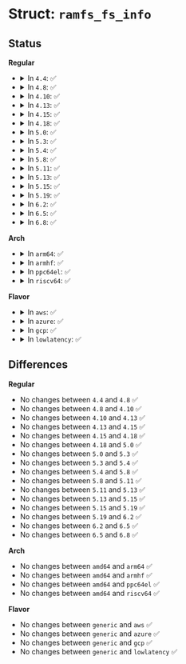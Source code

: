 # Struct: <code>ramfs_fs_info</code>

## Status
<b>Regular</b>
<ul>
<li>
<details>
<summary>In <code>4.4</code>: ✅</summary>

```c
struct ramfs_fs_info {
    struct ramfs_mount_opts mount_opts;
};
```
</details>
</li>
<li>
<details>
<summary>In <code>4.8</code>: ✅</summary>

```c
struct ramfs_fs_info {
    struct ramfs_mount_opts mount_opts;
};
```
</details>
</li>
<li>
<details>
<summary>In <code>4.10</code>: ✅</summary>

```c
struct ramfs_fs_info {
    struct ramfs_mount_opts mount_opts;
};
```
</details>
</li>
<li>
<details>
<summary>In <code>4.13</code>: ✅</summary>

```c
struct ramfs_fs_info {
    struct ramfs_mount_opts mount_opts;
};
```
</details>
</li>
<li>
<details>
<summary>In <code>4.15</code>: ✅</summary>

```c
struct ramfs_fs_info {
    struct ramfs_mount_opts mount_opts;
};
```
</details>
</li>
<li>
<details>
<summary>In <code>4.18</code>: ✅</summary>

```c
struct ramfs_fs_info {
    struct ramfs_mount_opts mount_opts;
};
```
</details>
</li>
<li>
<details>
<summary>In <code>5.0</code>: ✅</summary>

```c
struct ramfs_fs_info {
    struct ramfs_mount_opts mount_opts;
};
```
</details>
</li>
<li>
<details>
<summary>In <code>5.3</code>: ✅</summary>

```c
struct ramfs_fs_info {
    struct ramfs_mount_opts mount_opts;
};
```
</details>
</li>
<li>
<details>
<summary>In <code>5.4</code>: ✅</summary>

```c
struct ramfs_fs_info {
    struct ramfs_mount_opts mount_opts;
};
```
</details>
</li>
<li>
<details>
<summary>In <code>5.8</code>: ✅</summary>

```c
struct ramfs_fs_info {
    struct ramfs_mount_opts mount_opts;
};
```
</details>
</li>
<li>
<details>
<summary>In <code>5.11</code>: ✅</summary>

```c
struct ramfs_fs_info {
    struct ramfs_mount_opts mount_opts;
};
```
</details>
</li>
<li>
<details>
<summary>In <code>5.13</code>: ✅</summary>

```c
struct ramfs_fs_info {
    struct ramfs_mount_opts mount_opts;
};
```
</details>
</li>
<li>
<details>
<summary>In <code>5.15</code>: ✅</summary>

```c
struct ramfs_fs_info {
    struct ramfs_mount_opts mount_opts;
};
```
</details>
</li>
<li>
<details>
<summary>In <code>5.19</code>: ✅</summary>

```c
struct ramfs_fs_info {
    struct ramfs_mount_opts mount_opts;
};
```
</details>
</li>
<li>
<details>
<summary>In <code>6.2</code>: ✅</summary>

```c
struct ramfs_fs_info {
    struct ramfs_mount_opts mount_opts;
};
```
</details>
</li>
<li>
<details>
<summary>In <code>6.5</code>: ✅</summary>

```c
struct ramfs_fs_info {
    struct ramfs_mount_opts mount_opts;
};
```
</details>
</li>
<li>
<details>
<summary>In <code>6.8</code>: ✅</summary>

```c
struct ramfs_fs_info {
    struct ramfs_mount_opts mount_opts;
};
```
</details>
</li>
</ul>
<b>Arch</b>
<ul>
<li>
<details>
<summary>In <code>arm64</code>: ✅</summary>

```c
struct ramfs_fs_info {
    struct ramfs_mount_opts mount_opts;
};
```
</details>
</li>
<li>
<details>
<summary>In <code>armhf</code>: ✅</summary>

```c
struct ramfs_fs_info {
    struct ramfs_mount_opts mount_opts;
};
```
</details>
</li>
<li>
<details>
<summary>In <code>ppc64el</code>: ✅</summary>

```c
struct ramfs_fs_info {
    struct ramfs_mount_opts mount_opts;
};
```
</details>
</li>
<li>
<details>
<summary>In <code>riscv64</code>: ✅</summary>

```c
struct ramfs_fs_info {
    struct ramfs_mount_opts mount_opts;
};
```
</details>
</li>
</ul>
<b>Flavor</b>
<ul>
<li>
<details>
<summary>In <code>aws</code>: ✅</summary>

```c
struct ramfs_fs_info {
    struct ramfs_mount_opts mount_opts;
};
```
</details>
</li>
<li>
<details>
<summary>In <code>azure</code>: ✅</summary>

```c
struct ramfs_fs_info {
    struct ramfs_mount_opts mount_opts;
};
```
</details>
</li>
<li>
<details>
<summary>In <code>gcp</code>: ✅</summary>

```c
struct ramfs_fs_info {
    struct ramfs_mount_opts mount_opts;
};
```
</details>
</li>
<li>
<details>
<summary>In <code>lowlatency</code>: ✅</summary>

```c
struct ramfs_fs_info {
    struct ramfs_mount_opts mount_opts;
};
```
</details>
</li>
</ul>

## Differences
<b>Regular</b>
<ul>
<li>
No changes between <code>4.4</code> and <code>4.8</code> ✅
</li>
<li>
No changes between <code>4.8</code> and <code>4.10</code> ✅
</li>
<li>
No changes between <code>4.10</code> and <code>4.13</code> ✅
</li>
<li>
No changes between <code>4.13</code> and <code>4.15</code> ✅
</li>
<li>
No changes between <code>4.15</code> and <code>4.18</code> ✅
</li>
<li>
No changes between <code>4.18</code> and <code>5.0</code> ✅
</li>
<li>
No changes between <code>5.0</code> and <code>5.3</code> ✅
</li>
<li>
No changes between <code>5.3</code> and <code>5.4</code> ✅
</li>
<li>
No changes between <code>5.4</code> and <code>5.8</code> ✅
</li>
<li>
No changes between <code>5.8</code> and <code>5.11</code> ✅
</li>
<li>
No changes between <code>5.11</code> and <code>5.13</code> ✅
</li>
<li>
No changes between <code>5.13</code> and <code>5.15</code> ✅
</li>
<li>
No changes between <code>5.15</code> and <code>5.19</code> ✅
</li>
<li>
No changes between <code>5.19</code> and <code>6.2</code> ✅
</li>
<li>
No changes between <code>6.2</code> and <code>6.5</code> ✅
</li>
<li>
No changes between <code>6.5</code> and <code>6.8</code> ✅
</li>
</ul>
<b>Arch</b>
<ul>
<li>
No changes between <code>amd64</code> and <code>arm64</code> ✅
</li>
<li>
No changes between <code>amd64</code> and <code>armhf</code> ✅
</li>
<li>
No changes between <code>amd64</code> and <code>ppc64el</code> ✅
</li>
<li>
No changes between <code>amd64</code> and <code>riscv64</code> ✅
</li>
</ul>
<b>Flavor</b>
<ul>
<li>
No changes between <code>generic</code> and <code>aws</code> ✅
</li>
<li>
No changes between <code>generic</code> and <code>azure</code> ✅
</li>
<li>
No changes between <code>generic</code> and <code>gcp</code> ✅
</li>
<li>
No changes between <code>generic</code> and <code>lowlatency</code> ✅
</li>
</ul>
